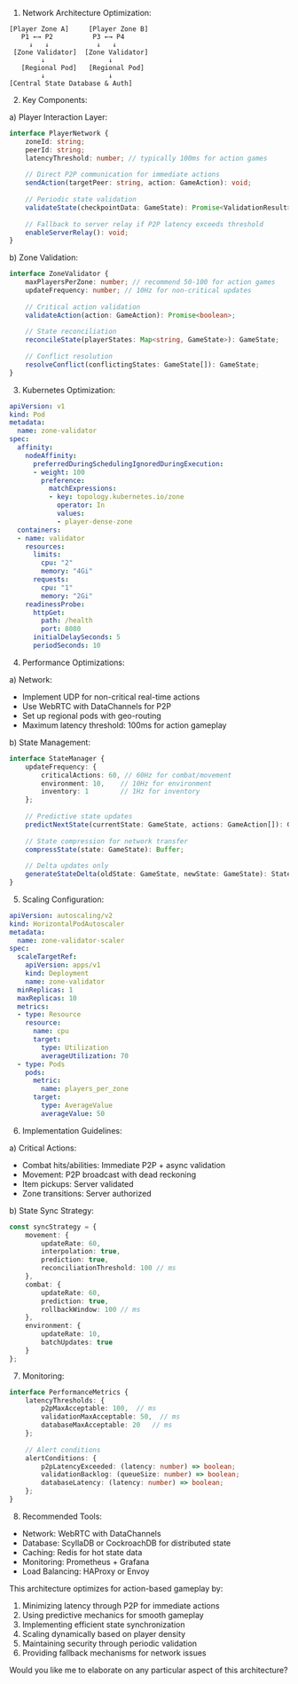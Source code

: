 1. Network Architecture Optimization:

```plaintext
[Player Zone A]     [Player Zone B]
   P1 ←→ P2          P3 ←→ P4
     ↓   ↓            ↓   ↓
 [Zone Validator]  [Zone Validator]
        ↓                ↓
   [Regional Pod]   [Regional Pod]
        ↓                ↓
[Central State Database & Auth]
```

2. Key Components:

a) Player Interaction Layer:
```typescript name=player_network.ts
interface PlayerNetwork {
    zoneId: string;
    peerId: string;
    latencyThreshold: number; // typically 100ms for action games
    
    // Direct P2P communication for immediate actions
    sendAction(targetPeer: string, action: GameAction): void;
    
    // Periodic state validation
    validateState(checkpointData: GameState): Promise<ValidationResult>;
    
    // Fallback to server relay if P2P latency exceeds threshold
    enableServerRelay(): void;
}
```

b) Zone Validation:
```typescript name=zone_validator.ts
interface ZoneValidator {
    maxPlayersPerZone: number; // recommend 50-100 for action games
    updateFrequency: number; // 10Hz for non-critical updates
    
    // Critical action validation
    validateAction(action: GameAction): Promise<boolean>;
    
    // State reconciliation
    reconcileState(playerStates: Map<string, GameState>): GameState;
    
    // Conflict resolution
    resolveConflict(conflictingStates: GameState[]): GameState;
}
```

3. Kubernetes Optimization:

```yaml name=k8s-config.yaml
apiVersion: v1
kind: Pod
metadata:
  name: zone-validator
spec:
  affinity:
    nodeAffinity:
      preferredDuringSchedulingIgnoredDuringExecution:
      - weight: 100
        preference:
          matchExpressions:
          - key: topology.kubernetes.io/zone
            operator: In
            values:
            - player-dense-zone
  containers:
  - name: validator
    resources:
      limits:
        cpu: "2"
        memory: "4Gi"
      requests:
        cpu: "1"
        memory: "2Gi"
    readinessProbe:
      httpGet:
        path: /health
        port: 8080
      initialDelaySeconds: 5
      periodSeconds: 10
```

4. Performance Optimizations:

a) Network:
- Implement UDP for non-critical real-time actions
- Use WebRTC with DataChannels for P2P
- Set up regional pods with geo-routing
- Maximum latency threshold: 100ms for action gameplay

b) State Management:
```typescript name=state_manager.ts
interface StateManager {
    updateFrequency: {
        criticalActions: 60, // 60Hz for combat/movement
        environment: 10,    // 10Hz for environment
        inventory: 1        // 1Hz for inventory
    };
    
    // Predictive state updates
    predictNextState(currentState: GameState, actions: GameAction[]): GameState;
    
    // State compression for network transfer
    compressState(state: GameState): Buffer;
    
    // Delta updates only
    generateStateDelta(oldState: GameState, newState: GameState): StateDelta;
}
```

5. Scaling Configuration:

```yaml name=scaling-config.yaml
apiVersion: autoscaling/v2
kind: HorizontalPodAutoscaler
metadata:
  name: zone-validator-scaler
spec:
  scaleTargetRef:
    apiVersion: apps/v1
    kind: Deployment
    name: zone-validator
  minReplicas: 1
  maxReplicas: 10
  metrics:
  - type: Resource
    resource:
      name: cpu
      target:
        type: Utilization
        averageUtilization: 70
  - type: Pods
    pods:
      metric:
        name: players_per_zone
      target:
        type: AverageValue
        averageValue: 50
```

6. Implementation Guidelines:

a) Critical Actions:
- Combat hits/abilities: Immediate P2P + async validation
- Movement: P2P broadcast with dead reckoning
- Item pickups: Server validated
- Zone transitions: Server authorized

b) State Sync Strategy:
```typescript name=sync_strategy.ts
const syncStrategy = {
    movement: {
        updateRate: 60,
        interpolation: true,
        prediction: true,
        reconciliationThreshold: 100 // ms
    },
    combat: {
        updateRate: 60,
        prediction: true,
        rollbackWindow: 100 // ms
    },
    environment: {
        updateRate: 10,
        batchUpdates: true
    }
};
```

7. Monitoring:

```typescript name=metrics.ts
interface PerformanceMetrics {
    latencyThresholds: {
        p2pMaxAcceptable: 100,  // ms
        validationMaxAcceptable: 50,  // ms
        databaseMaxAcceptable: 20   // ms
    };
    
    // Alert conditions
    alertConditions: {
        p2pLatencyExceeded: (latency: number) => boolean;
        validationBacklog: (queueSize: number) => boolean;
        databaseLatency: (latency: number) => boolean;
    };
}
```

8. Recommended Tools:
- Network: WebRTC with DataChannels
- Database: ScyllaDB or CockroachDB for distributed state
- Caching: Redis for hot state data
- Monitoring: Prometheus + Grafana
- Load Balancing: HAProxy or Envoy

This architecture optimizes for action-based gameplay by:
1. Minimizing latency through P2P for immediate actions
2. Using predictive mechanics for smooth gameplay
3. Implementing efficient state synchronization
4. Scaling dynamically based on player density
5. Maintaining security through periodic validation
6. Providing fallback mechanisms for network issues

Would you like me to elaborate on any particular aspect of this architecture?